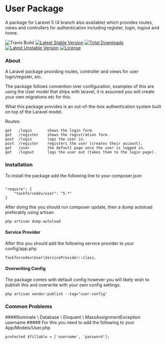User Package
====
A package for Laravel 5 (4 branch also available) which provides routes, views and controllers for authentication including register, login, logout and home.

![Travis Build](https://travis-ci.org/taskforcedev/user.svg?branch=master) [![Latest Stable Version](https://poser.pugx.org/taskforcedev/user/v/stable.svg)](https://packagist.org/packages/taskforcedev/user) [![Total Downloads](https://poser.pugx.org/taskforcedev/user/downloads.svg)](https://packagist.org/packages/taskforcedev/user) [![Latest Unstable Version](https://poser.pugx.org/taskforcedev/user/v/unstable.svg)](https://packagist.org/packages/taskforcedev/user) [![License](https://poser.pugx.org/taskforcedev/user/license.svg)](https://packagist.org/packages/taskforcedev/user)

### About ###

A Laravel package providing routes, controller and views for user login/register, etc.

The package follows convention over configuration, examples of this are using the User model that ships with laravel, it is assumed you will create your own migrations etc for this.

What this package provides is an out-of-the-box authentication system built on top of the Laravel model.

Routes:

    get   /login       shows the login form.
    get   /register    shows the registration form.
    post  /login       logs the user in.
    post  /register    registers the user (creates their account).
    get   /user        the default page once the user is logged in.
    get   /logout      logs the user out (takes them to the login page).

### Installation ###

To install the package add the following line to your composer.json

<code>
"require": {
    "taskforcedev/user": "5.*"
}
</code>

After doing this you should run composer update, then a dump autoload preferably using artisan

<code>php artisan dump-autoload</code>


#### Service Provider ####

After this you should add the following service provider to your config/app.php

<code>Taskforcedev\User\ServiceProvider::class,</code>

#### Overwriting Config ####
The package comes with default config however you will likely wish to publish this and overwrite with your own config settings.

<code>php artisan vendor:publish --tag="user-config"</code>

### Common Problems ###

####Illuminate \ Database \ Eloquent \ MassAssignmentException  username #####
For this you need to add the following to your App/Models/User.php

<code>protected $fillable = ['username', 'password'];</code>
